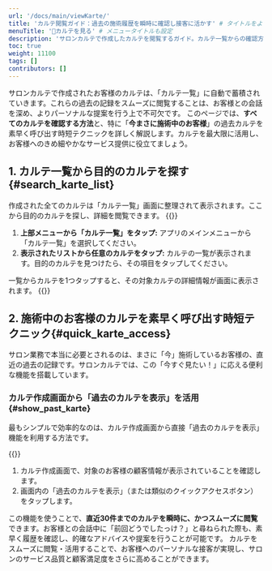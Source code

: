 ```yaml
---
url: '/docs/main/viewKarte/'
title: 'カルテ閲覧ガイド：過去の施術履歴を瞬時に確認し接客に活かす' # タイトルをより具体的に、メリットを強調
menuTitle: '📖カルテを見る' # メニュータイトルも設定
description: 'サロンカルテで作成したカルテを閲覧するガイド。カルテ一覧からの確認方法、施術中のお客様の過去カルテを瞬時に呼び出す時短テクニックを解説。お客様の施術履歴をスムーズに確認し、質の高いカウンセリングと接客を実現しましょう。'
toc: true
weight: 11100
tags: []
contributors: []
---
```



サロンカルテで作成されたお客様のカルテは、「カルテ一覧」に自動で蓄積されていきます。これらの過去の記録をスムーズに閲覧することは、お客様との会話を深め、よりパーソナルな提案を行う上で不可欠です。
このページでは、**すべてのカルテを確認する方法**と、特に「**今まさに施術中のお客様**」の過去カルテを素早く呼び出す時短テクニックを詳しく解説します。カルテを最大限に活用し、お客様へのきめ細やかなサービス提供に役立てましょう。

## 1. カルテ一覧から目的のカルテを探す{#search_karte_list}

作成された全てのカルテは「カルテ一覧」画面に整理されて表示されます。ここから目的のカルテを探し、詳細を閲覧できます。
{{<iTablet filename="img/karteList" msg="サロンカルテの施術カルテ一覧画面：すべての顧客カルテを確認" >}}



<ol>
  <li><strong>上部メニューから「カルテ一覧」をタップ:</strong>
    アプリのメインメニューから「カルテ一覧」を選択してください。
  </li>
  <li><strong>表示されたリストから任意のカルテをタップ:</strong>
    カルテの一覧が表示されます。目的のカルテを見つけたら、その項目をタップしてください。
  </li>
</ol>
<p class="mt-3">
  一覧からカルテを1つタップすると、その対象カルテの詳細情報が画面に表示されます。
  {{<iTablet filename="img/karteDetail" msg="カルテの詳細表示画面：施術履歴や写真、メモなどを確認" >}}
</p>

## 2. 施術中のお客様のカルテを素早く呼び出す時短テクニック{#quick_karte_access}

サロン業務で本当に必要とされるのは、まさに「今」施術しているお客様の、直近の過去の記録です。サロンカルテでは、この「今すぐ見たい！」に応える便利な機能を搭載しています。

### カルテ作成画面から「過去のカルテを表示」を活用{#show_past_karte}


最もシンプルで効率的なのは、カルテ作成画面から直接「過去のカルテを表示」機能を利用する方法です。

{{<iTablet filename="img/prevKarte" msg="カルテ作成画面から過去のカルテを素早く呼び出すクイックボタン" >}}


1.  カルテ作成画面で、対象のお客様の顧客情報が表示されていることを確認します。
2.  画面内の「過去のカルテを表示」（または類似のクイックアクセスボタン）をタップします。

この機能を使うことで、**直近30件までのカルテを瞬時に、かつスムーズに閲覧**できます。お客様との会話中に「前回どうでしたっけ？」と尋ねられた際も、素早く履歴を確認し、的確なアドバイスや提案を行うことが可能です。
カルテをスムーズに閲覧・活用することで、お客様へのパーソナルな接客が実現し、サロンのサービス品質と顧客満足度をさらに高めることができます。